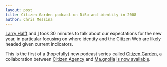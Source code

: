 ```yaml
---
layout: post
title: Citizen Garden podcast on DiSo and identity in 2008
author: Chris Messina
---
```


[Larry Halff][] and [I][] took 30 minutes to talk about our expectations for
the new year, in particular focusing on where identity and the Citizen Web are
likely headed given current indicators.

This is the first of a (hopefully) new podcast series called [Citizen
Garden][], a collaboration between [Citizen Agency][] and [Ma.gnolia][] [is now
available][].

[Larry Halff]: http://ma.gnolia.com/people/lhalff
[I]: http://factoryjoe.com/
[Citizen Garden]: http://citizengarden.com/
[Citizen Agency]: http://citizenagency.com/
[Ma.gnolia]: http://ma.gnolia.com/
[is now available]: http://citizengarden.com/2007/12/21/episode-1-winter-solstice-edition/

